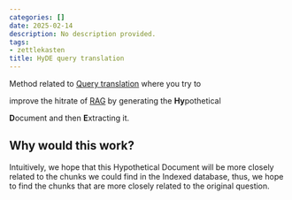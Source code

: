 ```yaml
---
categories: []
date: 2025-02-14
description: No description provided.
tags:
- zettlekasten
title: HyDE query translation
---
```


Method related to [Query translation](Query%20translation.md) where you try to

improve the hitrate of [RAG](RAG.md) by generating the **Hy**pothetical

**D**ocument and then **E**xtracting it.

## Why would this work?

Intuitively, we hope that this Hypothetical Document will be more closely related to the chunks we could find in the Indexed database, thus, we hope to find the chunks that are more closely related to the original question.